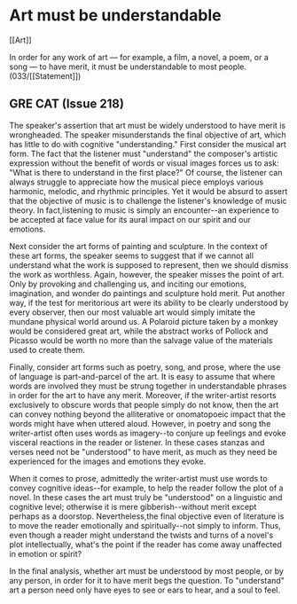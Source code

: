 # Art must be understandable

[[Art]]

In order for any work of art — for example, a film, a novel, a poem, or a song — to have merit, it must be understandable to most people. (033/[[Statement]])

## GRE CAT (Issue 218)

The speaker's assertion that art must be widely understood to have merit is wrongheaded.
The speaker misunderstands the final objective of art, which has little to do with cognitive "understanding."
First consider the musical art form.
The fact that the listener must "understand" the composer's artistic expression without the benefit of words or visual images forces us to ask: "What is there to understand in the first place?"
Of course, the listener can always struggle to appreciate how the musical piece employs various harmonic, melodic, and rhythmic principles.
Yet it would be absurd to assert that the objective of music is to challenge the listener's knowledge of music theory.
In fact,listening to music is simply an encounter--an experience to be accepted at face value for its aural impact on our spirit and our emotions.

Next consider the art forms of painting and sculpture.
In the context of these art forms, the speaker seems to suggest that if we cannot all understand what the work is supposed to represent, then we should dismiss the work as worthless.
Again, however, the speaker misses the point of art.
Only by provoking and challenging us, and inciting our emotions, imagination, and wonder do paintings and sculpture hold merit.
Put another way, if the test for meritorious art were its ability to be clearly understood by every observer, then our most valuable art would simply imitate the mundane physical world around us.
A Polaroid picture taken by a monkey would be considered great art, while the abstract works of Pollock and Picasso would be worth no more than the salvage value of the materials used to create them.

Finally, consider art forms such as poetry, song, and prose, where the use of language is part-and-parcel of the art.
It is easy to assume that where words are involved they must be strung together in understandable phrases in order for the art to have any merit.
Moreover, if the writer-artist resorts exclusively to obscure words that people simply do not know, then the art can convey nothing beyond the alliterative or onomatopoeic impact that the words might have when uttered aloud.
However, in poetry and song the writer-artist often uses words as imagery--to conjure up feelings and evoke visceral reactions in the reader or listener.
In these cases stanzas and verses need not be "understood" to have merit, as much as they need be experienced for the images and emotions they evoke.

When it comes to prose, admittedly the writer-artist must use words to convey cognitive ideas--for example, to help the reader follow the plot of a novel.
In these cases the art must truly be "understood" on a linguistic and cognitive level; otherwise it is mere gibberish--without merit except perhaps as a doorstop.
Nevertheless,the final objective even of literature is to move the reader emotionally and spiritually--not simply to inform.
Thus, even though a reader might understand the twists and turns of a novel's plot intellectually, what's the point if the reader has come away unaffected in emotion or spirit?

In the final analysis, whether art must be understood by most people, or by any person, in order for it to have merit begs the question.
To "understand" art a person need only have eyes to see or ears to hear, and a soul to feel.
